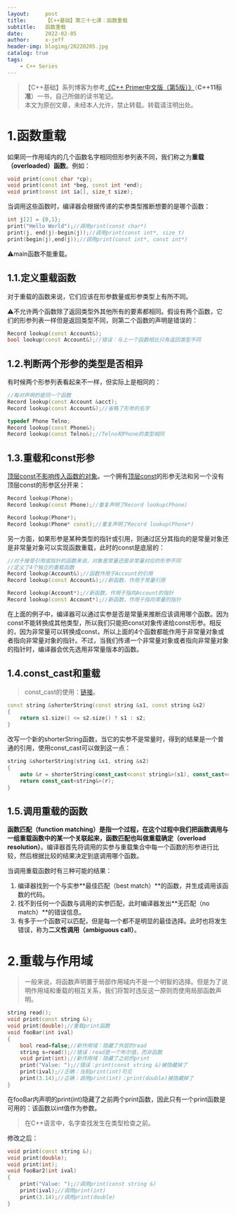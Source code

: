 ```yaml
---
layout:     post
title:      【C++基础】第三十七课：函数重载
subtitle:   函数重载
date:       2022-02-05
author:     x-jeff
header-img: blogimg/20220205.jpg
catalog: true
tags:
    - C++ Series
---
```

>【C++基础】系列博客为参考[《C++ Primer中文版（第5版）》](https://www.phei.com.cn/module/goods/wssd_content.jsp?bookid=37655)（**C++11标准**）一书，自己所做的读书笔记。  
>本文为原创文章，未经本人允许，禁止转载。转载请注明出处。

# 1.函数重载

如果同一作用域内的几个函数名字相同但形参列表不同，我们称之为**重载（overloaded）函数**。例如：

```c++
void print(const char *cp);
void print(const int *beg, const int *end);
void print(const int ia[], size_t size);
```

当调用这些函数时，编译器会根据传递的实参类型推断想要的是哪个函数：

```c++
int j[2] = {0,1};
print("Hello World");//调用print(const char*)
print(j, end(j)-begin(j));//调用print(const int*, size_t)
print(begin(j),end(j));//调用print(const int*, const int*)
```

⚠️main函数不能重载。

## 1.1.定义重载函数

对于重载的函数来说，它们应该在形参数量或形参类型上有所不同。

⚠️不允许两个函数除了返回类型外其他所有的要素都相同。假设有两个函数，它们的形参列表一样但是返回类型不同，则第二个函数的声明是错误的：

```c++
Record lookup(const Account&);
bool lookup(const Account&);//错误：与上一个函数相比只有返回类型不同
```

## 1.2.判断两个形参的类型是否相异

有时候两个形参列表看起来不一样，但实际上是相同的：

```c++
//每对声明的是同一个函数
Record lookup(const Account &acct);
Record lookup(const Account&);//省略了形参的名字

typedef Phone Telno;
Record lookup(const Phone&);
Record lookup(const Telno&);//Telno和Phone的类型相同
```

## 1.3.重载和const形参

[顶层const不影响传入函数的对象](http://shichaoxin.com/2021/12/29/C++基础-第三十五课-参数传递/#4const形参和实参)。一个拥有[顶层const](http://shichaoxin.com/2019/08/17/C++基础-第十课-const限定符/#5顶层const和底层const)的形参无法和另一个没有顶层const的形参区分开来：

```c++
Record lookup(Phone);
Record lookup(const Phone);//重复声明了Record lookup(Phone)

Record lookup(Phone*);
Record lookup(Phone* const);//重复声明了Record lookup(Phone*)
```

另一方面，如果形参是某种类型的指针或引用，则通过区分其指向的是常量对象还是非常量对象可以实现函数重载，此时的const是底层的：

```c++
//对于接受引用或指针的函数来说，对象是常量还是非常量对应的形参不同
//定义了4个独立的重载函数
Record lookup(Account&);//函数作用于Account的引用
Record lookup(const Account&);//新函数，作用于常量引用

Record lookup(Account*);//新函数，作用于指向Account的指针
Record lookup(const Account*);//新函数，作用于指向常量的指针
```

在上面的例子中，编译器可以通过实参是否是常量来推断应该调用哪个函数。因为const不能转换成其他类型，所以我们只能把const对象传递给const形参。相反的，因为非常量可以转换成const，所以上面的4个函数都能作用于非常量对象或者指向非常量对象的指针。不过，当我们传递一个非常量对象或者指向非常量对象的指针时，编译器会优先选用非常量版本的函数。

## 1.4.const_cast和重载

>const_cast的使用：[链接](http://shichaoxin.com/2021/08/10/C++基础-第二十八课-类型转换/#43const_cast)。

```c++
const string &shorterString(const string &s1, const string &s2)
{
	return s1.size() <= s2.size() ? s1 : s2;
}
```

改写一个新的shorterString函数，当它的实参不是常量时，得到的结果是一个普通的引用，使用const_cast可以做到这一点：

```c++
string &shorterString(string &s1, string &s2)
{
	auto &r = shorterString(const_cast<const string&>(s1), const_cast<const string&>(s2));
	return const_cast<string&>(r);
}
```

## 1.5.调用重载的函数

**函数匹配（function matching）**是指一个过程，在这个过程中我们把函数调用与一组重载函数中的某一个关联起来，函数匹配也叫做**重载确定（overload resolution）**。编译器首先将调用的实参与重载集合中每一个函数的形参进行比较，然后根据比较的结果决定到底调用哪个函数。

当调用重载函数时有三种可能的结果：

1. 编译器找到一个与实参**最佳匹配（best match）**的函数，并生成调用该函数的代码。
2. 找不到任何一个函数与调用的实参匹配，此时编译器发出**无匹配（no match）**的错误信息。
3. 有多于一个函数可以匹配，但是每一个都不是明显的最佳选择。此时也将发生错误，称为**二义性调用（ambiguous call）**。

# 2.重载与作用域

>一般来说，将函数声明置于局部作用域内不是一个明智的选择。但是为了说明作用域和重载的相互关系，我们将暂时违反这一原则而使用局部函数声明。

```c++
string read();
void print(const string &);
void print(double);//重载print函数
void fooBar(int ival)
{
	bool read=false;//新作用域：隐藏了外层的read
	string s=read();//错误：read是一个布尔值，而非函数
	void print(int);//新作用域：隐藏了之前的print
	print("Value: ");//错误：print(const string &)被隐藏掉了
	print(ival);//正确：当前print(int)可见
	print(3.14);//正确：调用print(int)；print(double)被隐藏掉了
}
```

在fooBar内声明的print(int)隐藏了之前两个print函数，因此只有一个print函数是可用的：该函数以int值作为参数。

>在C++语言中，名字查找发生在类型检查之前。

修改之后：

```c++
void print(const string &);
void print(double);
void print(int);
void fooBar2(int ival)
{
	print("Value: ");//调用print(const string &)
	print(ival);//调用print(int)
	print(3.14);//调用print(double)
}
```